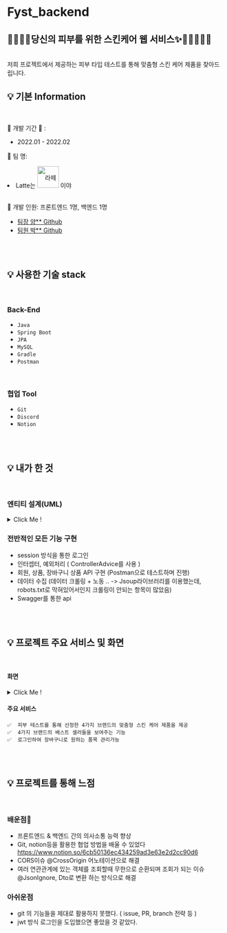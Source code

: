 # Fyst_backend

##  💄👄👠💅당신의 피부를 위한 스킨케어 웹 서비스✨🧴💇‍♀️💁‍♀️

<br />
저희 프로젝트에서 제공하는 피부 타입 테스트를 통해 맞춤형 스킨 케어 제품을 찾아드립니다.      

<br />

## 💡 기본 Information

<br />

📌 개발 기간 📆 : 
- 2022.01 - 2022.02   

📌 팀 명: 
<li style="line-height: 50px;">
Latte는 <img src="https://encrypted-tbn0.gstatic.com/images?q=tbn:ANd9GcQS5_pRZZCW6YgQ9Xleh9OjRsdgwyzwE9l_wA&usqp=CAU" alt="라떼는말이야 이미지" width="50px"  style="" /> 이야
</li>

 
📌 개발 인원: 프론트엔드 1명, 백엔드 1명
- [팀장 양** Github](https://github.com/yanglet/Fyst_backend)
- [팀원 박** Github](https://github.com/ekfka4863/for_your_skin_type_F)

<br />
<br />

## 💡 사용한 기술 stack

<br />


### Back-End
- `Java`
- `Spring Boot`
- `JPA`
- `MySQL`
- `Gradle`
- `Postman`


<br />

### 협업 Tool
- `Git`
- `Discord`
- `Notion`
<!-- - `` -->


<br />
<br />


## 💡 내가 한 것

<br />

### 엔티티 설계(UML)

<details>
  <summary>Click Me !</summary>
 
  ![foryourskintype_entity2](https://user-images.githubusercontent.com/96788792/152382220-f5b2dc75-3e25-4f2f-857e-d15612e61db9.PNG)
    
</details>

### 전반적인 모든 기능 구현
- session 방식을 통한 로그인
- 인터셉터, 예외처리 ( ControllerAdvice를 사용 )
- 회원, 상품, 장바구니 상품 API 구현 (Postman으로 테스트하며 진행)
- 데이터 수집 (데이터 크롤링 + 노동 .. -> Jsoup라이브러리를 이용했는데, robots.txt로 막혀있어서인지 크롤링이 안되는 항목이 많았음)
- Swagger를 통한 api 

<!-- ### 팀원들 멘탈 케어 -->

<br />
<br />

## 💡 프로젝트 주요 서비스 및 화면

<br/>

####  화면
<details>
  <summary>Click Me !</summary>
	
  ![home](https://user-images.githubusercontent.com/96788792/152678692-a6ceba53-bc1c-43c4-81dd-970366c66ce2.PNG)
  ![bestseller](https://user-images.githubusercontent.com/96788792/152678748-9e6e9641-40ee-4101-aae5-034e7a73b38f.PNG)
  ![skintypetest](https://user-images.githubusercontent.com/96788792/152678754-e482f1ae-7a1c-4898-8342-da682203eace.PNG)
  ![testresult](https://user-images.githubusercontent.com/96788792/152678758-0e987886-968d-4a15-9087-88ceb3de3b4d.PNG)
	

</details>

####  주요 서비스

<!-- 백엔드 -->

	✅  피부 테스트를 통해 선정한 4가지 브랜드의 맞춤형 스킨 케어 제품을 제공
	✅  4가지 브랜드의 베스트 셀러들을 보여주는 기능
	✅  로그인하여 장바구니로 원하는 품목 관리가능


<br />
<br />


## 💡 프로젝트를 통해 느점 
<br />

### 배운점🧐
- 프론트엔드 & 백엔드 간의 의사소통 능력 향상
- Git, notion등을 활용한 협업 방법을 배울 수 있었다 https://www.notion.so/6cb50136ec434259ad3e63e2d2cc90d6
- CORS이슈 @CrossOrigin 어노테이션으로 해결
- 여러 연관관계에 있는 객체를 조회할때 무한으로 순환되며 조회가 되는 이슈 @JsonIgnore, Dto로 변환 하는 방식으로 해결

### 아쉬운점
- git 의 기능들을 제대로 활용하지 못했다. ( issue, PR, branch 전략 등 )
- jwt 방식 로그인을 도입했으면 좋았을 것 같았다.

<br />
